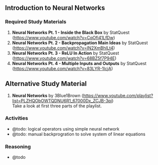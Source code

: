 ## Introduction to Neural Networks

### Required Study Materials

1. **Neural Networks Pt. 1 - Inside the Black Box** by StatQuest (https://www.youtube.com/watch?v=CqOfi41LfDw)
2. **Neural Networks Pt. 2 - Backpropagation Main Ideas** by StatQuest (https://www.youtube.com/watch?v=IN2XmBhILt4)
3. **Neural Networks Pt. 3 - ReLU In Action** by StatQuest (https://www.youtube.com/watch?v=68BZ5f7P94E)
4. **Neural Networks Pt. 4 - Multiple Inputs and Outputs** by StatQuest (https://www.youtube.com/watch?v=83LYR-1IcjA)

## Alternative Study Material
1. **Neural Networks** by 3Blue1Brown (https://www.youtube.com/playlist?list=PLZHQObOWTQDNU6R1_67000Dx_ZCJB-3pi) <br>
Take a look at first three parts of the playlist.

### Activities

* @todo: logical operators using simple neural network
* @todo: manual backprogration to solve system of linear equations

### Reasoning

* @todo
